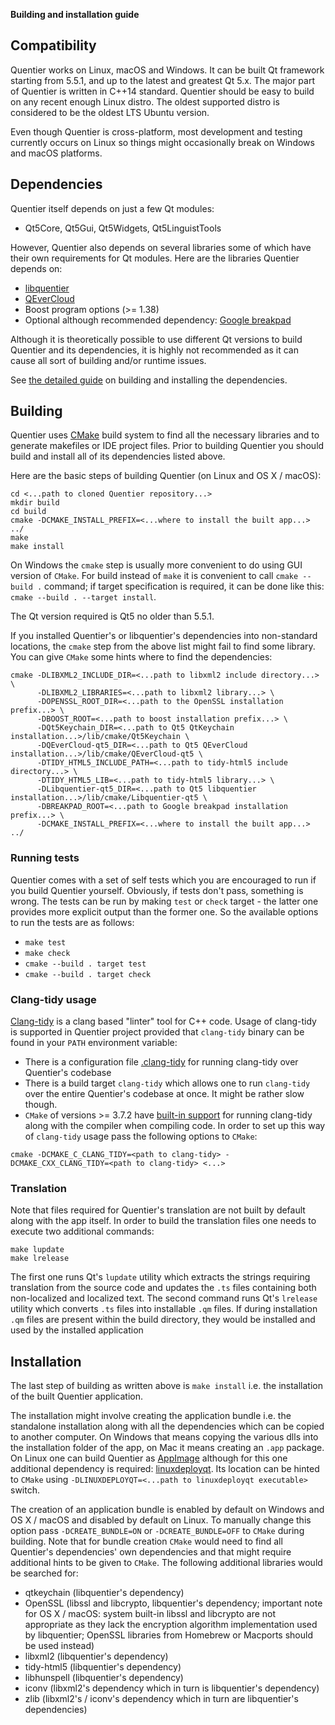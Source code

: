 **Building and installation guide**

## Compatibility

Quentier works on Linux, macOS and Windows. It can be built Qt framework starting from 5.5.1,
and up to the latest and greatest Qt 5.x. The major part of Quentier is written in C++14 standard.
Quentier should be easy to build on any recent enough Linux distro. The oldest supported distro
is considered to be the oldest LTS Ubuntu version.

Even though Quentier is cross-platform, most development and testing currently occurs on Linux
so things might occasionally break on Windows and macOS platforms.

## Dependencies

Quentier itself depends on just a few Qt modules:
 * Qt5Core, Qt5Gui, Qt5Widgets, Qt5LinguistTools

However, Quentier also depends on several libraries some of which have their own requirements for Qt modules.
Here are the libraries Quentier depends on:
 * [libquentier](http://github.com/d1vanov/libquentier)
 * [QEverCloud](https://github.com/d1vanov/QEverCloud)
 * Boost program options (>= 1.38)
 * Optional although recommended dependency: [Google breakpad](https://chromium.googlesource.com/breakpad/breakpad)

Although it is theoretically possible to use different Qt versions to build Quentier and its dependencies, it is highly
not recommended as it can cause all sort of building and/or runtime issues.

See [the detailed guide](https://github.com/d1vanov/quentier/wiki/Building-and-installation-of-Quentier's-dependencies) on building and installing the dependencies.

## Building

Quentier uses [CMake](https://cmake.org) build system to find all the necessary libraries and to generate makefiles
or IDE project files. Prior to building Quentier you should build and install all of its dependencies listed above.

Here are the basic steps of building Quentier (on Linux and OS X / macOS):
```
cd <...path to cloned Quentier repository...>
mkdir build
cd build
cmake -DCMAKE_INSTALL_PREFIX=<...where to install the built app...> ../
make
make install
```

On Windows the `cmake` step is usually more convenient to do using GUI version of `CMake`. For build instead of `make`
it is convenient to call `cmake --build .` command; if target specification is required, it can be done like this:
`cmake --build . --target install`.

The Qt version required is Qt5 no older than 5.5.1.

If you installed Quentier's or libquentier's dependencies into non-standard locations, the `cmake` step
from the above list might fail to find some library. You can give `CMake` some hints where to find the dependencies:
```
cmake -DLIBXML2_INCLUDE_DIR=<...path to libxml2 include directory...> \
      -DLIBXML2_LIBRARIES=<...path to libxml2 library...> \
      -DOPENSSL_ROOT_DIR=<...path to the OpenSSL installation prefix...> \
      -DBOOST_ROOT=<...path to boost installation prefix...> \
      -DQt5Keychain_DIR=<...path to Qt5 QtKeychain installation...>/lib/cmake/Qt5Keychain \
      -DQEverCloud-qt5_DIR=<...path to Qt5 QEverCloud installation...>/lib/cmake/QEverCloud-qt5 \
      -DTIDY_HTML5_INCLUDE_PATH=<...path to tidy-html5 include directory...> \
      -DTIDY_HTML5_LIB=<...path to tidy-html5 library...> \
      -DLibquentier-qt5_DIR=<...path to Qt5 libquentier installation...>/lib/cmake/Libquentier-qt5 \
      -DBREAKPAD_ROOT=<...path to Google breakpad installation prefix...> \
      -DCMAKE_INSTALL_PREFIX=<...where to install the built app...> ../
```

### Running tests

Quentier comes with a set of self tests which you are encouraged to run if you build Quentier yourself. Obviously,
if tests don't pass, something is wrong. The tests can be run by making `test` or `check` target - the latter one
provides more explicit output than the former one. So the available options to run the tests are as follows:
 * `make test`
 * `make check`
 * `cmake --build . target test`
 * `cmake --build . target check`

### Clang-tidy usage

[Clang-tidy](https://clang.llvm.org/extra/clang-tidy) is a clang based "linter" tool for C++ code. Usage of clang-tidy is supported in Quentier project provided that `clang-tidy` binary can be found in your `PATH` environment variable:
 * There is a configuration file [.clang-tidy](.clang-tidy) for running clang-tidy over Quentier's codebase
 * There is a build target `clang-tidy` which allows one to run `clang-tidy` over the entire Quentier's codebase at once. It might be rather slow though.
 * `CMake` of versions >= 3.7.2 have [built-in support](https://cmake.org/cmake/help/latest/prop_tgt/LANG_CLANG_TIDY.html) for running clang-tidy along with the compiler when compiling code. In order to set up this way of `clang-tidy` usage pass the following options to `CMake`:
```
cmake -DCMAKE_C_CLANG_TIDY=<path to clang-tidy> -DCMAKE_CXX_CLANG_TIDY=<path to clang-tidy> <...>
```

### Translation

Note that files required for Quentier's translation are not built by default along with the app itself. In order to build
the translation files one needs to execute two additional commands:
```
make lupdate
make lrelease
```
The first one runs Qt's `lupdate` utility which extracts the strings requiring translation from the source code and updates
the `.ts` files containing both non-localized and localized text. The second command runs Qt's `lrelease` utility which
converts `.ts` files into installable `.qm` files. If during installation `.qm` files are present within the build directory,
they would be installed and used by the installed application

## Installation

The last step of building as written above is `make install` i.e. the installation of the built Quentier application.

The installation might involve creating the application bundle i.e. the standalone installation along with all the dependencies
which can be copied to another computer. On Windows that means copying the various dlls into the installation folder of the app,
on Mac it means creating an `.app` package. On Linux one can build Quentier as [AppImage](http://appimage.org) although
for this one additional dependency is required: [linuxdeployqt](https://github.com/probonopd/linuxdeployqt). Its location
can be hinted to `CMake` using `-DLINUXDEPLOYQT=<...path to linuxdeployqt executable>` switch.

The creation of an application bundle is enabled by default on Windows and OS X / macOS and disabled by default on Linux.
To manually change this option pass `-DCREATE_BUNDLE=ON` or `-DCREATE_BUNDLE=OFF` to `CMake` during building. Note that
for bundle creation `CMake` would need to find all Quentier's dependencies' own dependencies and that might require
additional hints to be given to `CMake`. The following additional libraries would be searched for:
 * qtkeychain (libquentier's dependency)
 * OpenSSL (libssl and libcrypto, libquentier's dependency; important note for OS X / macOS: system built-in libssl and libcrypto are not appropriate as they lack the encryption algorithm implementation used by libquentier; OpenSSL libraries from Homebrew or Macports should be used instead)
 * libxml2 (libquentier's dependency)
 * tidy-html5 (libquentier's dependency)
 * libhunspell (libquentier's dependency)
 * iconv (libxml2's dependency which in turn is libquentier's dependency)
 * zlib (libxml2's / iconv's dependency which in turn are libquentier's dependencies)
